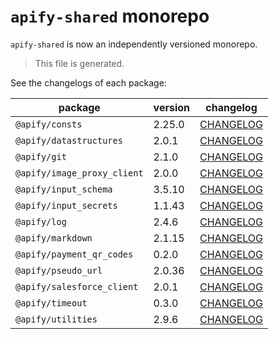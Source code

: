 # `apify-shared` monorepo

`apify-shared` is now an independently versioned monorepo.

> This file is generated.

See the changelogs of each package:

package | version | changelog
--------|---------|----------
`@apify/consts` | 2.25.0 | [CHANGELOG](./packages/consts/CHANGELOG.md)
`@apify/datastructures` | 2.0.1 | [CHANGELOG](./packages/datastructures/CHANGELOG.md)
`@apify/git` | 2.1.0 | [CHANGELOG](./packages/git/CHANGELOG.md)
`@apify/image_proxy_client` | 2.0.0 | [CHANGELOG](./packages/image_proxy_client/CHANGELOG.md)
`@apify/input_schema` | 3.5.10 | [CHANGELOG](./packages/input_schema/CHANGELOG.md)
`@apify/input_secrets` | 1.1.43 | [CHANGELOG](./packages/input_secrets/CHANGELOG.md)
`@apify/log` | 2.4.6 | [CHANGELOG](./packages/log/CHANGELOG.md)
`@apify/markdown` | 2.1.15 | [CHANGELOG](./packages/markdown/CHANGELOG.md)
`@apify/payment_qr_codes` | 0.2.0 | [CHANGELOG](./packages/payment_qr_codes/CHANGELOG.md)
`@apify/pseudo_url` | 2.0.36 | [CHANGELOG](./packages/pseudo_url/CHANGELOG.md)
`@apify/salesforce_client` | 2.0.1 | [CHANGELOG](./packages/salesforce_client/CHANGELOG.md)
`@apify/timeout` | 0.3.0 | [CHANGELOG](./packages/timeout/CHANGELOG.md)
`@apify/utilities` | 2.9.6 | [CHANGELOG](./packages/utilities/CHANGELOG.md)
